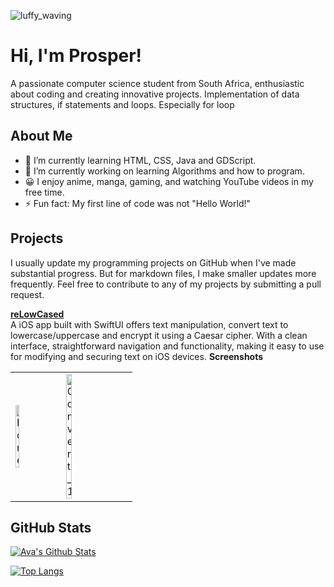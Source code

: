 ![luffy_waving](https://github.com/xMpR13/xMpR13/assets/126524261/4bea8bcd-ded2-4fdf-967a-bf53db7e0120)

# Hi, I'm Prosper!

A passionate computer science student from South Africa, enthusiastic about coding and creating innovative projects. Implementation of data structures, if statements and loops. Especially for loop

## About Me

- 🌱 I’m currently learning HTML, CSS, Java and GDScript.
- 🔭 I’m currently working on learning Algorithms and how to program.
- 😀 I enjoy anime, manga, gaming, and watching YouTube videos in my free time.
- ⚡ Fun fact: My first line of code was not "Hello World!"

## Projects

I usually update my programming projects on GitHub when I've made substantial progress. But for markdown files, I make smaller updates more frequently. Feel free to contribute to any of my projects by submitting a pull request.


<a href="https://github.com/xMpR13/reLowCased.git"><b>reLowCased</b></a> <br>
A iOS app built with SwiftUI offers text manipulation, convert text to lowercase/uppercase and encrypt it using a Caesar cipher. With a clean interface, straightforward navigation and functionality, making it easy to use for modifying and securing text on iOS devices.
<b>Screenshots</b> <br>

<table>
  <tr>
    <td>
      <img src="https://github.com/xMpR13/reLowCased/assets/126524261/a4254cbc-f770-4341-a129-f1471bee0d09" alt="Home" width="30%">
    </td>
    <td>
      <img src="https://github.com/xMpR13/reLowCased/assets/126524261/eb899194-ad8c-4026-8b52-ed4e79d94bba" alt="Convert_1" width="30%">
    </td>
  </tr>
</table>

## GitHub Stats


  [![Ava's Github Stats](https://github-readme-stats.vercel.app/api?username=xmpr13)](https://github.com/anuraghazra/github-readme-stats)




[![Top Langs](https://github-readme-stats.vercel.app/api/top-langs/?username=xmpr13&layout=compact&hide=css&langs_count,reactjs,typeScript=15&title_color=f9f9f9&text_color=CFDAFF&bg_color=001634&icon_color=EBF6FF)](https://github.com/xmpr13/xmpr13)
